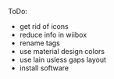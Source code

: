 ToDo:
 * get rid of icons 
  * reduce info in wiibox
 * rename tags
 * use material design colors
 * use lain usless gaps layout
 * install software
